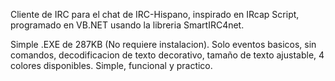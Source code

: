 Cliente de IRC para el chat de IRC-Hispano, inspirado en IRcap Script, programado en VB.NET usando la libreria SmartIRC4net.

Simple .EXE de 287KB (No requiere instalacion). Solo eventos basicos, sin comandos, decodificacion de texto decorativo, tamaño de texto ajustable, 4 colores disponibles. Simple, funcional y practico.
